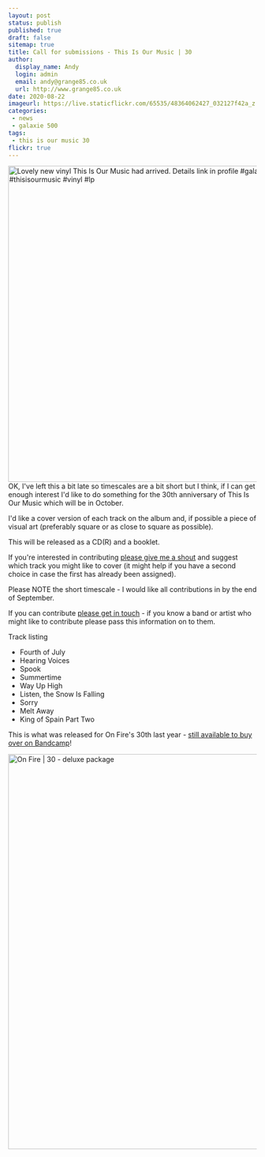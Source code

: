 ```yaml
---
layout: post
status: publish
published: true
draft: false
sitemap: true
title: Call for submissions - This Is Our Music | 30
author:
  display_name: Andy
  login: admin
  email: andy@grange85.co.uk
  url: http://www.grange85.co.uk
date: 2020-08-22
imageurl: https://live.staticflickr.com/65535/48364062427_032127f42a_z.jpg
categories:
 - news
 - galaxie 500
tags:
 - this is our music 30
flickr: true
---
```

<div class="col-md-6 pull-right"><a data-flickr-embed="true" href="https://www.flickr.com/photos/grange85/48364062427/in/photolist-2gFLsMi-davAPe-cf7oNw" title="Lovely new vinyl This Is Our Music had arrived. Details link in profile #galaxie500 #thisisourmusic #vinyl #lp"><img src="https://live.staticflickr.com/65535/48364062427_032127f42a_z.jpg" width="640" height="640" alt="Lovely new vinyl This Is Our Music had arrived. Details link in profile #galaxie500 #thisisourmusic #vinyl #lp"></a></div>
OK, I've left this a bit late so timescales are a bit short but I think, if I can get enough interest I'd like to do something for the 30th anniversary of This Is Our Music which will be in October. 

I'd like a cover version of each track on the album and, if possible a piece of visual art (preferably square or as close to square as possible).

This will be released as a CD(R) and a booklet.

If you're interested in contributing [please give me a shout](https://www.fullofwishes.co.uk/about/) and suggest which track you might like to cover (it might help if you have a second choice in case the first has already been assigned). 

Please NOTE the short timescale - I would like all contributions in by the end of September.

If you can contribute [please get in touch](https://www.fullofwishes.co.uk/about/) - if you know a band or artist who might like to contribute please pass this information on to them.

Track listing

 - Fourth of July
 - Hearing Voices
 - Spook
 - Summertime
 - Way Up High
 - Listen, the Snow Is Falling
 - Sorry
 - Melt Away
 - King of Spain Part Two


This is what was released for On Fire's 30th last year - [still available to buy over on Bandcamp](https://aheadfullofwishes.bandcamp.com/album/on-fire-30)!

<a data-flickr-embed="true" href="https://www.flickr.com/photos/grange85/49141936086/in/photolist-J76PUd-2ixWYub-2hSvgwH-2hSwids-2hSvgw7-2hSvgxp-2hSckio-2hPsKTn-2gdbJFb-FZKVt7/" title="On Fire | 30 - deluxe package"><img src="https://live.staticflickr.com/65535/49141936086_0b47e9a431_c.jpg" width="800" height="800" alt="On Fire | 30 - deluxe package"></a>
